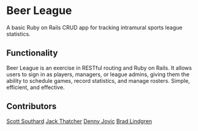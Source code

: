 # Beer League
A basic Ruby on Rails CRUD app for tracking intramural sports league statistics. 

## Functionality

Beer League is an exercise in RESTful routing and Ruby on Rails. 
It allows users to sign in as players, managers, or league admins, giving them the ability to schedule games, record statistics, and manage rosters. Simple, efficient, and effective.

## Contributors

[Scott Southard](https://github.com/scottsouthard)
[Jack Thatcher](https://github.com/jthatcher96)
[Denny Jovic](https://github.com/dennyjovic)
[Brad Lindgren](https://github.com/bplindgren)
